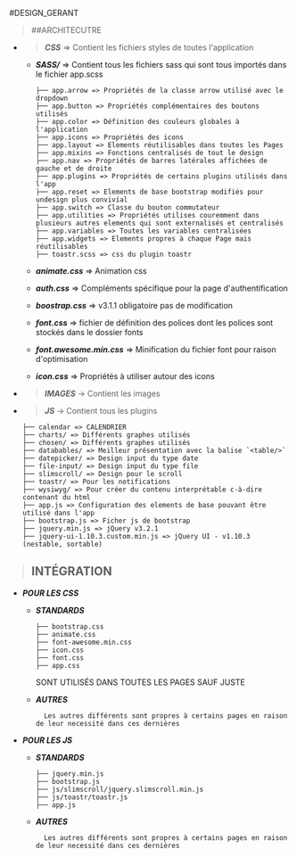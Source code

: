 #DESIGN_GERANT

> ##ARCHITECUTRE


* > **_CSS_** => Contient les fichiers styles de toutes l'application
    
    * **_SASS/_** =>     Contient tous les fichiers sass qui sont tous importés dans le fichier app.scss
   
        ```
        ├── app.arrow => Propriétés de la classe arrow utilisé avec le dropdown
        ├── app.button => Propriétés complémentaires des boutons utilisés
        ├── app.color => Définition des couleurs globales à l'application
        ├── app.icons => Propriétés des icons
        ├── app.layout => Elements réutilisables dans toutes les Pages
        ├── app.mixins => Fonctions centralisés de tout le design
        ├── app.nav => Propriétés de barres latérales affichées de gauche et de droite
        ├── app.plugins => Propriétés de certains plugins utilisés dans l'app
        ├── app.reset => Elements de base bootstrap modifiés pour undesign plus convivial
        ├── app.switch => Classe du bouton commutateur
        ├── app.utilities => Propriétés utilises couremment dans plusieurs autres elements qui sont externalisés et centralisés
        ├── app.variables => Toutes les variables centralisées
        ├── app.widgets => Elements propres à chaque Page mais réutilisables
        ├── toastr.scss => css du plugin toastr
        ```

    * **_animate.css_** => Animation css
    * **_auth.css_** => Compléments spécifique pour la page d'authentification
    * **_boostrap.css_** =>  v3.1.1 obligatoire pas de modification
    * **_font.css_** =>  fichier de définition des polices dont les polices sont stockés dans le dossier fonts
    * **_font.awesome.min.css_** =>  Minification du fichier font pour raison d'optimisation 
    * **_icon.css_** =>  Propriétés à utiliser autour des icons 


* > **_IMAGES_** -> Contient les images

* > **_JS_** -> Contient tous les plugins

    ```
    ├── calendar => CALENDRIER
    ├── charts/ => Différents graphes utilisés
    ├── chosen/ => Différents graphes utilisés
    ├── databables/ => Meilleur présentation avec la balise `<table/>`
    ├── datepicker/ => Design input du type date
    ├── file-input/ => Design input du type file
    ├── slimscroll/ => Design pour le scroll
    ├── toastr/ => Pour les notifications
    ├── wysiwyg/ => Pour créer du contenu interprétable c-à-dire contenant du html
    ├── app.js => Configuration des elements de base pouvant être utilisé dans l'app
    ├── bootstrap.js => Ficher js de bootstrap
    ├── jquery.min.js => jQuery v3.2.1
    ├── jquery-ui-1.10.3.custom.min.js => jQuery UI - v1.10.3 (nestable, sortable)
    ```
    

>## INTÉGRATION
    
*  **_POUR LES CSS_**
    * **_STANDARDS_**
        
        ```
        ├── bootstrap.css
        ├── animate.css
        ├── font-awesome.min.css
        ├── icon.css
        ├── font.css
        ├── app.css
        
        ```
         
        SONT UTILISÉS DANS TOUTES LES PAGES SAUF JUSTE 
        
    * **_AUTRES_**
        
            Les autres différents sont propres à certains pages en raison de leur necessité dans ces dernières
        

* **_POUR LES JS_**

    * **_STANDARDS_**
    
        ```
        ├── jquery.min.js
        ├── bootstrap.js
        ├── js/slimscroll/jquery.slimscroll.min.js
        ├── js/toastr/toastr.js
        ├── app.js
        ```
 
    * **_AUTRES_**
            
            Les autres différents sont propres à certains pages en raison de leur necessité dans ces dernières
